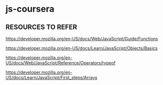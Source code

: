# js-coursera

## RESOURCES TO REFER

https://developer.mozilla.org/en-US/docs/Web/JavaScript/Guide/Functions

https://developer.mozilla.org/en-US/docs/Learn/JavaScript/Objects/Basics

https://developer.mozilla.org/en-US/docs/Web/JavaScript/Reference/Operators/typeof

https://developer.mozilla.org/en-US/docs/Learn/JavaScript/First_steps/Arrays
